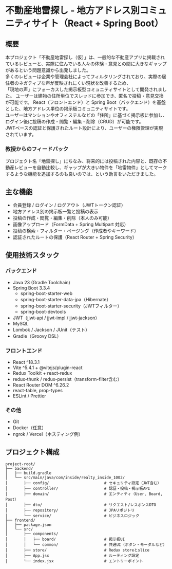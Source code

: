 # 不動産地雷探し - 地方アドレス別コミュニティサイト（React + Spring Boot）

## 概要  
本プロジェクト「不動産地雷探し（仮）」は、一般的な不動産アプリに掲載されているレビューと、実際に住んでいる人々の体験・意見との間に大きなギャップがあるという問題意識から出発しました。  
多くのレビューは企業や管理会社によってフィルタリングされており、実際の居住者のネガティブな声が反映されにくい現状を改善するため、  
「現地の声」にフォーカスした掲示板型コミュニティサイトとして開発されました。
ユーザーは建物の住所単位でスレッドに参加でき、匿名で投稿・意見交換が可能です。
React（フロントエンド）と Spring Boot（バックエンド）を基盤とした、地方アドレス単位の掲示板コミュニティサイトです。  
ユーザーはマンションやオフィステルなどの「住所」に基づく掲示板に参加し、ログイン後に投稿の作成・閲覧・編集・削除（CRUD）が可能です。  
JWTベースの認証と保護されたルート設計により、ユーザーの権限管理が実現されています。


### 教授からのフィードバック  
プロジェクト名「地雷探し」にちなみ、将来的には投稿された内容と、既存の不動産レビューを自動比較し、ギャップが大きい物件を「地雷物件」としてマークするような機能を追加するのも良いのでは、という助言をいただきました。


## 主な機能  
- 会員登録 / ログイン / ログアウト（JWTトークン認証）  
- 地方アドレス別の掲示板一覧と投稿の表示  
- 投稿の作成・閲覧・編集・削除（本人のみ可能）  
- 画像アップロード（FormData + Spring Multipart 対応）  
- 投稿の検索・フィルター・ページング（作成者やキーワード）  
- 認証されたルートの保護（React Router + Spring Security）

## 使用技術スタック  

### バックエンド  
- Java 23 (Gradle Toolchain)  
- Spring Boot 3.3.4  
  - spring-boot-starter-web  
  - spring-boot-starter-data-jpa（Hibernate）  
  - spring-boot-starter-security（JWTフィルター）  
  - spring-boot-devtools  
- JWT（jjwt-api / jjwt-impl / jjwt-jackson）  
- MySQL  
- Lombok / Jackson / JUnit（テスト）  
- Gradle（Groovy DSL）

### フロントエンド  
- React ^18.3.1  
- Vite ^5.4.1 + @vitejs/plugin-react  
- Redux Toolkit + react-redux  
- redux-thunk / redux-persist（transform-filter含む）  
- React Router DOM ^6.26.2  
- react-table, prop-types  
- ESLint / Prettier  

### その他  
- Git  
- Docker（任意）  
- ngrok / Vercel（ホスティング例）  


## プロジェクト構成  
```
project-root/
├── backend/
│   ├── build.gradle
│   └── src/main/java/com/inside/realty_inside_1002/
│       ├── config/                        # セキュリティ設定（JWT含む）
│       ├── controller/                    # 認証・投稿・掲示板API
│       ├── domain/                        # エンティティ（User, Board, Post）
│       ├── dto/                           # リクエスト/レスポンスDTO
│       ├── repository/                    # JPAリポジトリ
│       └── service/                       # ビジネスロジック
├── frontend/
│   ├── package.json
│   └── src/
│       ├── components/
│       │   ├── board/                     # 掲示板UI
│       │   └── common/                    # 共通UI（ボタン・モーダルなど）
│       ├── store/                         # Redux storeとslice
│       ├── App.jsx                        # ルーティング設定
│       └── index.jsx                      # エントリーポイント
```

